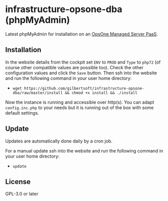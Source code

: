 # infrastructure-opsone-dba (phpMyAdmin)

Latest phpMyAdmin for installation on an [OpsOne Managed Server PaaS](https://opsone.ch/hosting/managed-server).

## Installation

In the website details from the cockpit set `ENV` to `PROD` and `Type` to
`php72` (of course other compatible values are possible too). Check the other
configuration values and click the `Save` button. Then ssh into the website
and run the following command in your user home directory:

* `wget https://github.com/gilbertsoft/infrastructure-opsone-dba/raw/master/install && chmod +x install && ./install`

Now the instance is running and accessible over http(s). You can adapt
`config.inc.php` to your needs but it is running out of the box with some
default settings.

## Update

Updates are automatically done daily by a cron job.

For a manual update ssh into the website and run the following command in your
user home directory:

* `update`

## License

GPL-3.0 or later
